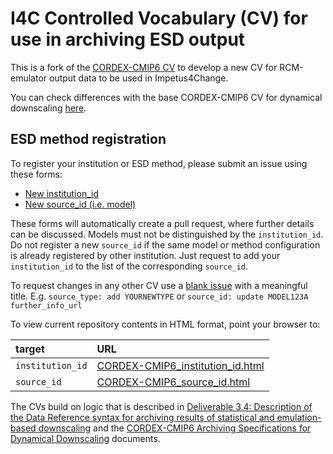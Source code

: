 # I4C Controlled Vocabulary (CV) for use in archiving ESD output

This is a fork of the [CORDEX-CMIP6 CV](https://github.com/WCRP-CORDEX/cordex-cmip6-cv) to develop a new CV for RCM-emulator output data to be used in Impetus4Change.

You can check differences with the base CORDEX-CMIP6 CV for dynamical downscaling [here](https://github.com/impetus4change/cordex-cmip6-cv/compare/main..esd).

## ESD method registration
To register your institution or ESD method, please submit an issue using these forms:

* [New institution_id](https://github.com/impetus4change/cordex-cmip6-cv/issues/new?assignees=&labels=Register+institution-id&projects=&template=institution_id.yaml&title=institution_id+registration+of+...)
* [New source_id (i.e. model)](https://github.com/impetus4change/cordex-cmip6-cv/issues/new?assignees=&labels=Register+source-id&projects=&template=source_id.yaml&title=source_id+registration+of+...)

These forms will automatically create a pull request, where further details can be discussed.
Models must not be distinguished by the `institution_id`.
Do not register a new `source_id` if the same model or method configuration is already registered by other institution.
Just request to add your `institution_id` to the list of the corresponding `source_id`.

To request changes in any other CV use a [blank issue](https://github.com/impetus4change/cordex-cmip6-cv/issues/new) with a meaningful title.
E.g. `source_type: add YOURNEWTYPE` or `source_id: update MODEL123A further_info_url`

To view current repository contents in HTML format, point your browser to:

| target | URL |
| :-- | :-- |
| `institution_id` | [CORDEX-CMIP6_institution_id.html](https://impetus4change.github.io/cordex-cmip6-cv/CORDEX-CMIP6_institution_id.html) |
| `source_id` | [CORDEX-CMIP6_source_id.html](https://impetus4change.github.io/cordex-cmip6-cv/CORDEX-CMIP6_source_id.html) |

The CVs build on logic that is described in [Deliverable 3.4: Description of the Data Reference syntax for archiving results of statistical and emulation-based downscaling]() and the [CORDEX-CMIP6 Archiving Specifications for Dynamical Downscaling](https://doi.org/10.5281/zenodo.10961068) documents.
